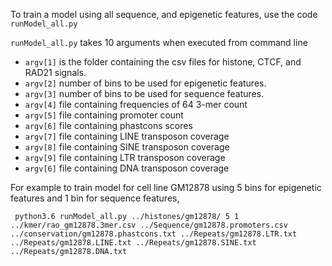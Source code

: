 To train a model using all sequence, and epigenetic features, use the code `runModel_all.py`

`runModel_all.py` takes 10 arguments when executed from command line

- `argv[1]` is the folder containing the csv files for histone, CTCF, and RAD21 signals.
- `argv[2]` number of bins to be used for epigenetic features.
- `argv[3]` number of bins to be used for sequence features.
- `argv[4]` file containing frequencies of 64 3-mer count
- `argv[5]` file containing promoter count
- `argv[6]` file containing phastcons scores
- `argv[7]` file containing LINE transposon coverage
- `argv[8]` file containing SINE transposon coverage
- `argv[9]` file containing LTR transposon coverage
- `argv[6]` file containing DNA transposon coverage

For example to train model for cell line GM12878 using 5 bins for epigenetic features and 1 bin for sequence features,

` python3.6 runModel_all.py ../histones/gm12878/ 5 1 ../kmer/rao_gm12878.3mer.csv ../Sequence/gm12878.promoters.csv ../conservation/gm12878.phastcons.txt ../Repeats/gm12878.LTR.txt ../Repeats/gm12878.LINE.txt ../Repeats/gm12878.SINE.txt ../Repeats/gm12878.DNA.txt`
